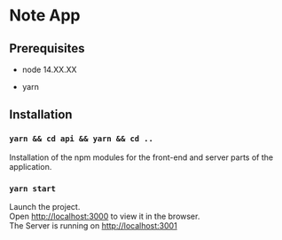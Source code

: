 # Note App

## Prerequisites

- node 14.XX.XX

- yarn

## Installation

### `yarn && cd api && yarn && cd ..`

Installation of the npm modules for the front-end and server parts of the application.

### `yarn start`

Launch the project.
<br />
Open [http://localhost:3000](http://localhost:3000) to view it in the browser.
<br />
The Server is running on [http://localhost:3001](http://localhost:3001)
